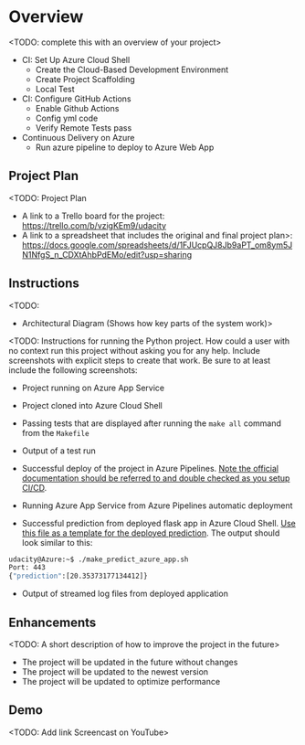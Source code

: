 # Overview

<TODO: complete this with an overview of your project>
- CI: Set Up Azure Cloud Shell
    + Create the Cloud-Based Development Environment
    + Create Project Scaffolding
    + Local Test
- CI: Configure GitHub Actions
    + Enable Github Actions
    + Config yml code
    + Verify Remote Tests pass
- Continuous Delivery on Azure
    + Run azure pipeline to deploy to Azure Web App

## Project Plan
<TODO: Project Plan

* A link to a Trello board for the project: https://trello.com/b/vzigKEm9/udacity 
* A link to a spreadsheet that includes the original and final project plan>: https://docs.google.com/spreadsheets/d/1FJUcpQJ8Jb9aPT_om8ym5JN1NfgS_n_CDXtAhbPdEMo/edit?usp=sharing

## Instructions

<TODO:  
* Architectural Diagram (Shows how key parts of the system work)>

<TODO:  Instructions for running the Python project.  How could a user with no context run this project without asking you for any help.  Include screenshots with explicit steps to create that work. Be sure to at least include the following screenshots:

* Project running on Azure App Service

* Project cloned into Azure Cloud Shell

* Passing tests that are displayed after running the `make all` command from the `Makefile`

* Output of a test run

* Successful deploy of the project in Azure Pipelines.  [Note the official documentation should be referred to and double checked as you setup CI/CD](https://docs.microsoft.com/en-us/azure/devops/pipelines/ecosystems/python-webapp?view=azure-devops).

* Running Azure App Service from Azure Pipelines automatic deployment

* Successful prediction from deployed flask app in Azure Cloud Shell.  [Use this file as a template for the deployed prediction](https://github.com/udacity/nd082-Azure-Cloud-DevOps-Starter-Code/blob/master/C2-AgileDevelopmentwithAzure/project/starter_files/flask-sklearn/make_predict_azure_app.sh).
The output should look similar to this:

```bash
udacity@Azure:~$ ./make_predict_azure_app.sh
Port: 443
{"prediction":[20.35373177134412]}
```

* Output of streamed log files from deployed application

> 

## Enhancements

<TODO: A short description of how to improve the project in the future>
- The project will be updated in the future without changes
- The project will be updated to the newest version
- The project will be updated to optimize performance

## Demo 

<TODO: Add link Screencast on YouTube>


